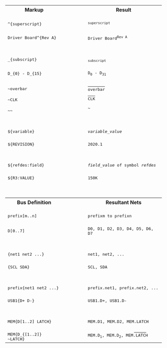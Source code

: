 <table>
    <tr>
        <th>Markup</th>
        <th></th>
        <th>Result</th>
    </tr>
    <tr>
        <td>&nbsp;<br><samp>^{superscript}</samp></td>
        <td></td>
        <td>&nbsp;<br><samp><sup>superscript</sup>&nbsp;</samp></td>
    </tr>
    <tr>
        <td>&nbsp;<br><samp>Driver Board^{Rev A}</samp></td>
        <td></td>
        <td>&nbsp;<br><samp>Driver Board<sup>Rev A</sup></samp></td>
    </tr>
    <tr>
        <td><br></td>
    </tr>
    <tr>
        <td>&nbsp;<br><samp>_{subscript}</samp></td>
        <td></td>
        <td>&nbsp;<br><samp><sub>subscript</sub>&nbsp;</samp></td>
    </tr>
    <tr>
        <td>&nbsp;<br><samp>D_{0} - D_{15}</samp></td>
        <td></td>
        <td>&nbsp;<br><samp>D<sub>0</sub> - D<sub>31</sub></samp></td>
    </tr>
    <tr>
        <td></td>
    </tr>
    <tr>
        <td> &nbsp;<br><samp>~overbar</samp><br> &nbsp;<br><samp>~CLK</samp><br> &nbsp;<br><samp>~~</samp> </td>
        <td></td>
        <td> <samp><u>&nbsp;&nbsp;&nbsp;&nbsp;&nbsp;&nbsp;&nbsp;</u></samp><br> <samp>overbar</samp><br> <samp><u>&nbsp;&nbsp;&nbsp;</u></samp><br> <samp>CLK</samp><br> <samp>&nbsp;</samp><br> <samp>~</samp> </td>
    </tr>
    <tr>
        <td><br></td>
    </tr>
    <tr>
        <td>&nbsp;<br><samp>${variable}</samp></td>
        <td></td>
        <td>&nbsp;<br><samp><i>variable_value</i></samp></td>
    </tr>
    <tr>
        <td>&nbsp;<br><samp>${REVISION}</samp></td>
        <td></td>
        <td>&nbsp;<br><samp>2020.1</samp></td>
    </tr>
    <tr>
        <td><br></td>
    </tr>
    <tr>
        <td>&nbsp;<br><samp>${refdes:field}</samp></td>
        <td></td>
        <td>&nbsp;<br><samp><i>field_value</i> of symbol <i>refdes</i></samp></td>
    </tr>
    <tr>
        <td>&nbsp;<br><samp>${R3:VALUE}</samp></td>
        <td></td>
        <td>&nbsp;<br><samp>150K</samp></td>
    </tr>
    <tr>
        <td><br></td>
    </tr>
    <tr>
        <td><br></td>
    </tr>
    <tr>
        <th>Bus Definition</th>
        <th>&nbsp;&nbsp;&nbsp;&nbsp;&nbsp;&nbsp;&nbsp;&nbsp;&nbsp;&nbsp;&nbsp;&nbsp;&nbsp;</th>
        <th>Resultant Nets</th>
    </tr>
    <tr>
        <td>&nbsp;<br><samp>prefix[m..n]</samp></td>
        <td></td>
        <td>&nbsp;<br><samp>prefixm to prefixn</samp></td>
    </tr>
    <tr>
        <td>&nbsp;<br><samp>D[0..7]</samp></td>
        <td></td>
        <td>&nbsp;<br><samp>D0, D1, D2, D3, D4, D5, D6, D7</samp></td>
    </tr>
    <tr>
        <td><br></td>
    </tr>
    <tr>
		<td>&nbsp;<br><samp>{net1 net2 ...}</samp></td>
		<td></td>
		<td>&nbsp;<br><samp>net1, net2, ...</samp></td>
    </tr>
    <tr>
        <td>&nbsp;<br><samp>{SCL SDA}</samp></td>
        <td></td>
        <td>&nbsp;<br><samp>SCL, SDA</samp></td>
    </tr>
    <tr>
        <td><br></td>
    </tr>
    <tr>
        <td>&nbsp;<br><samp>prefix{net1 net2 ...}</samp></td>
        <td></td>
        <td>&nbsp;<br><samp>prefix.net1, prefix.net2, ...</samp></td>
    </tr>
    <tr>
        <td>&nbsp;<br><samp>USB1{D+ D-}</samp></td>
        <td></td>
        <td>&nbsp;<br><samp>USB1.D+, USB1.D-</samp></td>
    </tr>
    <tr>
        <td><br></td>
    </tr>
    <tr>
        <td>&nbsp;<br><samp>MEM{D[1..2] LATCH}</samp></td>
        <td></td>
        <td>&nbsp;<br> <samp>MEM.D1, MEM.D2, MEM.LATCH</samp> </td>
    </tr>
    <tr>
        <td>&nbsp;<br><samp>MEM{D_{[1..2]} ~LATCH}</samp></td>
        <td></td>
        <td> <samp>&nbsp;&nbsp;&nbsp;&nbsp;&nbsp;&nbsp;&nbsp;&nbsp;&nbsp;&nbsp;&nbsp; &nbsp;&nbsp;&nbsp;&nbsp;&nbsp;&nbsp; <u>&nbsp;&nbsp;&nbsp;&nbsp;&nbsp;</u></samp><br> <samp>MEM.D<sub>1</sub>, MEM.D<sub>2</sub>, MEM.LATCH</samp> </td>
    </tr>
</table>
